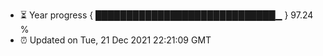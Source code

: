 - ⏳ Year progress { █████████████████████████████▁ } 97.24 %
- ⏰ Updated on Tue, 21 Dec 2021 22:21:09 GMT

